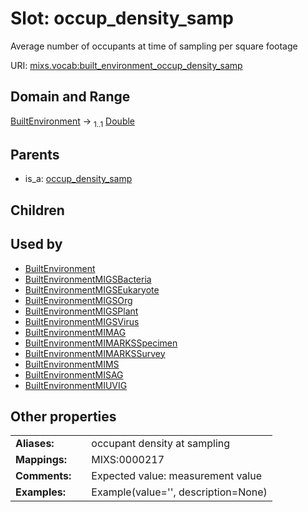 
# Slot: occup_density_samp


Average number of occupants at time of sampling per square footage

URI: [mixs.vocab:built_environment_occup_density_samp](https://w3id.org/mixs/vocab/built_environment_occup_density_samp)


## Domain and Range

[BuiltEnvironment](BuiltEnvironment.md) &#8594;  <sub>1..1</sub> [Double](types/Double.md)

## Parents

 *  is_a: [occup_density_samp](occup_density_samp.md)

## Children


## Used by

 * [BuiltEnvironment](BuiltEnvironment.md)
 * [BuiltEnvironmentMIGSBacteria](BuiltEnvironmentMIGSBacteria.md)
 * [BuiltEnvironmentMIGSEukaryote](BuiltEnvironmentMIGSEukaryote.md)
 * [BuiltEnvironmentMIGSOrg](BuiltEnvironmentMIGSOrg.md)
 * [BuiltEnvironmentMIGSPlant](BuiltEnvironmentMIGSPlant.md)
 * [BuiltEnvironmentMIGSVirus](BuiltEnvironmentMIGSVirus.md)
 * [BuiltEnvironmentMIMAG](BuiltEnvironmentMIMAG.md)
 * [BuiltEnvironmentMIMARKSSpecimen](BuiltEnvironmentMIMARKSSpecimen.md)
 * [BuiltEnvironmentMIMARKSSurvey](BuiltEnvironmentMIMARKSSurvey.md)
 * [BuiltEnvironmentMIMS](BuiltEnvironmentMIMS.md)
 * [BuiltEnvironmentMISAG](BuiltEnvironmentMISAG.md)
 * [BuiltEnvironmentMIUVIG](BuiltEnvironmentMIUVIG.md)

## Other properties

|  |  |  |
| --- | --- | --- |
| **Aliases:** | | occupant density at sampling |
| **Mappings:** | | MIXS:0000217 |
| **Comments:** | | Expected value: measurement value |
| **Examples:** | | Example(value='', description=None) |

